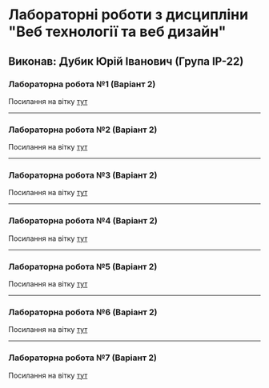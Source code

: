 # Лабораторні роботи з дисципліни "Веб технології та веб дизайн"

## Виконав: Дубик Юрій Іванович (Група ІР-22)

### Лабораторна робота №1 (Варіант 2)
Посилання на вітку [тут](https://github.com/Dubyk-Yura/Web_programming/tree/First_lab)

***
### Лабораторна робота №2 (Варіант 2)
Посилання на вітку [тут](https://github.com/Dubyk-Yura/Web_programming/tree/second_lab)

***
### Лабораторна робота №3 (Варіант 2)
Посилання на вітку [тут](https://github.com/Dubyk-Yura/Web_programming/tree/third_lab)

***
### Лабораторна робота №4 (Варіант 2)
Посилання на вітку [тут](https://github.com/Dubyk-Yura/Web_programming/tree/fourth_lab)

***
### Лабораторна робота №5 (Варіант 2)
Посилання на вітку [тут](https://github.com/Dubyk-Yura/Web_programming/tree/fifth_lab)

***
### Лабораторна робота №6 (Варіант 2)
Посилання на вітку [тут](https://github.com/Dubyk-Yura/Web_programming/tree/sixth_lab)

***
### Лабораторна робота №7 (Варіант 2)
Посилання на вітку [тут](https://github.com/Dubyk-Yura/Web_programming/tree/eighth_lab)
